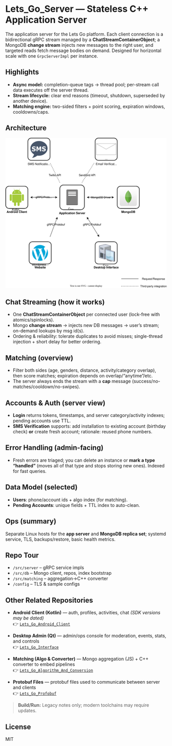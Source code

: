 # Lets_Go_Server — Stateless C++ Application Server

The application server for the Lets Go platform. Each client connection is a bidirectional gRPC stream managed by a **ChatStreamContainerObject**; a MongoDB **change stream** injects new messages to the right user, and targeted reads fetch message bodies on demand. Designed for horizontal scale with one `GrpcServerImpl` per instance.

## Highlights
- **Async model:** completion-queue tags → thread pool; per-stream call data executes off the server thread.
- **Stream lifecycle:** clear end reasons (timeout, shutdown, superseded by another device).
- **Matching engine:** two-sided filters + point scoring, expiration windows, cooldowns/caps.

## Architecture

<p align="center">
  <img src="LetsGoAppOverview.drawio.svg" alt="Lets Go Architecture" width="820">
</p>

## Chat Streaming (how it works)
- One **ChatStreamContainerObject** per connected user (lock-free with atomics/spinlocks).
- Mongo **change stream** → injects new DB messages → user’s stream; on-demand lookups by msg id(s).
- Ordering & reliability: tolerate duplicates to avoid misses; single-thread injection + short delay for better ordering.

## Matching (overview)
- Filter both sides (age, genders, distance, activity/category overlap), then score matches; expiration depends on overlap/“anytime”/etc.
- The server always ends the stream with a **cap** message (success/no-matches/cooldown/no-swipes).

## Accounts & Auth (server view)
- **Login** returns tokens, timestamps, and server category/activity indexes; pending accounts use TTL.
- **SMS Verification** supports: add installation to existing account (birthday check) **or** create fresh account; rationale: reused phone numbers.

## Error Handling (admin-facing)
- Fresh errors are triaged; you can delete an instance or **mark a type “handled”** (moves all of that type and stops storing new ones). Indexed for fast queries.

## Data Model (selected)
- **Users**: phone/account ids + algo index (for matching).
- **Pending Accounts**: unique fields + TTL index to auto-clean.

## Ops (summary)
Separate Linux hosts for the **app server** and **MongoDB replica set**; systemd service, TLS, backups/restore, basic health metrics.

## Repo Tour
- `/src/server` – gRPC service impls  
- `/src/db` – Mongo client, repos, index bootstrap  
- `/src/matching` – aggregation→C++ converter  
- `/config` – TLS & sample configs  

## Other Related Repositories

- **Android Client (Kotlin)** — auth, profiles, activities, chat *(SDK versions may be dated)*  
  👉 [`Lets_Go_Android_Client`](https://github.com/lets-go-app-pub/Lets_Go_Android_Client)

- **Desktop Admin (Qt)** — admin/ops console for moderation, events, stats, and controls  
  👉 [`Lets_Go_Interface`](https://github.com/lets-go-app-pub/Lets_Go_Interface)

- **Matching (Algo & Converter)** — Mongo aggregation (JS) + C++ converter to embed pipelines  
  👉 [`Lets_Go_Algorithm_And_Conversion`](https://github.com/lets-go-app-pub/Lets_Go_Algorithm_And_Conversion)

- **Protobuf Files** — protobuf files used to communicate between server and clients  
  👉 [`Lets_Go_Profobuf`](https://github.com/lets-go-app-pub/Lets_Go_Profobuf)

> **Build/Run:** Legacy notes only; modern toolchains may require updates.

## License
MIT
